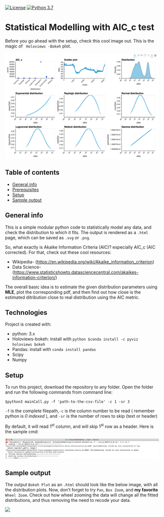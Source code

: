 


[![License](https://poser.pugx.org/ali-irawan/xtra/license.svg)](https://poser.pugx.org/ali-irawan/xtra/license.svg)
[![Python 3.7](https://img.shields.io/badge/python-3.7-blue.svg)](https://www.python.org/downloads/release/python-373/)


# Statistical Modelling with AIC_c test
 Before you go ahead with the setup, check this cool image out. This is the magic of ` Holoviews -Bokeh` plot.
 
![](img/Screen2.png)


## Table of contents
* [General info](#general-info)
* [Prerequisites](#technologies)
* [Setup](#setup)
* [Sample output](#sample-output)

## General info
This is a simple modular python code to statistically model any data, and check the distribution to which it fits. 
The output is rendered as a `.html` page, which can be saved as `.svg` or `.png`. 

So, what exactly is Akaike Information Criteria (AIC)? especially AIC_c (AIC corrected). For that, check out these cool resources:
*  Wikipedia- (https://en.wikipedia.org/wiki/Akaike_information_criterion)
*  Data Science- (https://www.statisticshowto.datasciencecentral.com/akaikes-information-criterion/)

The overall basic idea is to estimate the given distribution parameters using **MLE**, plot the corresponding pdf, and then find out how close is the estimated ditribution close to real distribution using the AIC metric.
	
## Technologies
Project is created with:
* python: 3.x
* Holoviews-bokeh: install with ```python $conda install -c pyviz holoviews bokeh ```
* Pandas: install with ```conda install pandas```
* Scipy 
* Numpy
	
## Setup
To run this project, download the repository to any folder. Open the folder and run the following commands from command line:
```
$python3 mainCall.py -f 'path-to-the-csv-file' -c 1 -sr 3
```
`-f` is the complete filepath,`-c` is the column number to be read ( remember python is *0 indexed* ), and 
`-sr` is the number of rows to skip (text or header)

By default, it will read 1<sup>st</sup> column, and will skip 1<sup>st</sup> row as a header. Here is the sample cmd:

![Cmd](img/Screen3.png)

## Sample output

The output `Bokeh Plot` as an `.html` should look like the below image,  with all the distribution plots. Now, don't forget to try `Pan`, `Box Zoom`, and **my favorite** ` Wheel Zoom`.  Check out how wheel zooming the data will change all the fitted distributions, and thus removing the need to recode your data.

<img src= "img/out2.gif" > 



